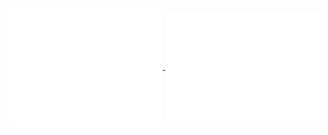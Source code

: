 

<a href="./leetcode.svg">
<img align="center" width="49%" src="https://github.com/tjuedema/tjuedema/blob/main/base.svg">
</a>
<a href="./leetcode.svg">
<img align="center" width="49%" src="https://github.com/tjuedema/tjuedema/blob/main/leetcode.svg">
</a>
